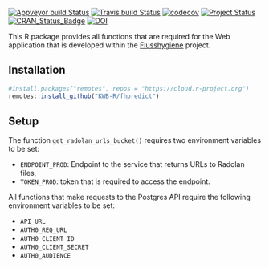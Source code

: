 [![Appveyor build Status](https://ci.appveyor.com/api/projects/status/github/KWB-R/fhpredict?branch=master&svg=true)](https://ci.appveyor.com/project/KWB-R/fhpredict/branch/master)
[![Travis build Status](https://travis-ci.org/KWB-R/fhpredict.svg?branch=master)](https://travis-ci.org/KWB-R/fhpredict)
[![codecov](https://codecov.io/github/KWB-R/fhpredict/branch/master/graphs/badge.svg)](https://codecov.io/github/KWB-R/fhpredict)
[![Project Status](https://img.shields.io/badge/lifecycle-experimental-orange.svg)](https://www.tidyverse.org/lifecycle/#experimental)
[![CRAN_Status_Badge](https://www.r-pkg.org/badges/version/fhpredict)]()
[![DOI](https://zenodo.org/badge/DOI/10.5281/zenodo.3386817.svg)](https://doi.org/10.5281/zenodo.3386817)

This R package provides all functions that are
required for the Web application that is developed within the
[Flusshygiene](https://www.kompetenz-wasser.de/en/project/flusshygiene/) project.

## Installation

```r
#install.packages("remotes", repos = "https://cloud.r-project.org")
remotes::install_github("KWB-R/fhpredict")
```

## Setup

The function `get_radolan_urls_bucket()` requires two environment variables to 
be set:

* `ENDPOINT_PROD`: Endpoint to the service that returns URLs to Radolan files, 
* `TOKEN_PROD`: token that is required to access the endpoint. 

All functions that make requests to the Postgres API require the following
environment variables to be set:

* `API_URL`
* `AUTH0_REQ_URL`
* `AUTH0_CLIENT_ID` 
* `AUTH0_CLIENT_SECRET`
* `AUTH0_AUDIENCE`
